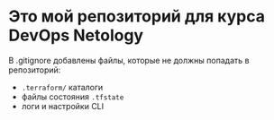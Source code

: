 # Это мой репозиторий для курса DevOps Netology

В .gitignore добавлены файлы, которые не должны попадать в репозиторий:
- `.terraform/` каталоги
- файлы состояния `.tfstate`
- логи и настройки CLI
